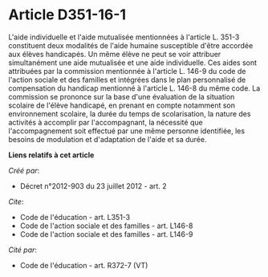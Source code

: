 # Article D351-16-1

L'aide individuelle et l'aide mutualisée mentionnées à l'article L. 351-3 constituent deux modalités de l'aide humaine
susceptible d'être accordée aux élèves handicapés. Un même élève ne peut se voir attribuer simultanément une aide mutualisée
et une aide individuelle. Ces aides sont attribuées par la commission mentionnée à l'article L. 146-9 du code de l'action
sociale et des familles et intégrées dans le plan personnalisé de compensation du handicap mentionné à l'article L. 146-8 du
même code. La commission se prononce sur la base d'une évaluation de la situation scolaire de l'élève handicapé, en prenant
en compte notamment son environnement scolaire, la durée du temps de scolarisation, la nature des activités à accomplir par
l'accompagnant, la nécessité que l'accompagnement soit effectué par une même personne identifiée, les besoins de modulation
et d'adaptation de l'aide et sa durée.

**Liens relatifs à cet article**

_Créé par_:

  - Décret n°2012-903 du 23 juillet 2012 - art. 2

_Cite_:

  - Code de l'éducation - art. L351-3
  - Code de l'action sociale et des familles - art. L146-8
  - Code de l'action sociale et des familles - art. L146-9

_Cité par_:

  - Code de l'éducation - art. R372-7 (VT)
